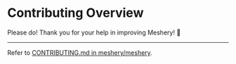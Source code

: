 # <a name="contributing">Contributing Overview</a>

Please do! Thank you for your help in improving Meshery! :balloon:

---
Refer to [CONTRIBUTING.md in meshery/meshery](https://github.com/meshery/meshery/blob/master/CONTRIBUTING.md).
